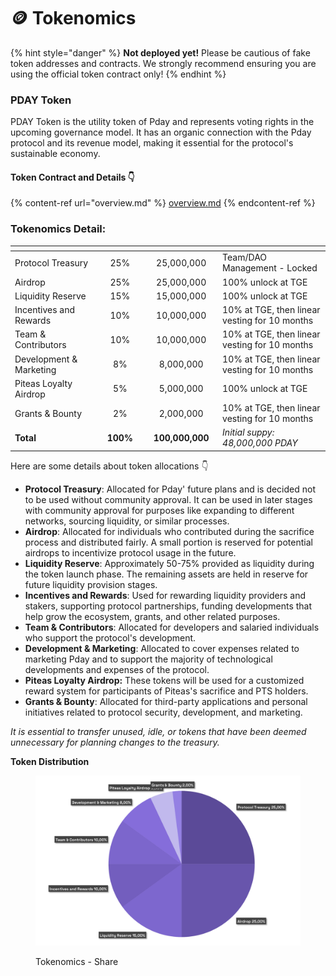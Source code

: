 # 🪙 Tokenomics

{% hint style="danger" %}
**Not deployed yet!** Please be cautious of fake token addresses and contracts. We strongly recommend ensuring you are using the official token contract only!
{% endhint %}

### **PDAY Token**

PDAY Token is the utility token of Pday and represents voting rights in the upcoming governance model. It has an organic connection with the Pday protocol and its revenue model, making it essential for the protocol's sustainable economy.

#### Token Contract and Details 👇

{% content-ref url="overview.md" %}
[overview.md](overview.md)
{% endcontent-ref %}

### **Tokenomics Detail:**

<table data-header-hidden data-full-width="true"><thead><tr><th width="259"></th><th width="151" align="center"></th><th width="162" align="center"></th><th width="435"></th></tr></thead><tbody><tr><td>Protocol Treasury</td><td align="center">25%</td><td align="center">25,000,000</td><td>Team/DAO Management - Locked</td></tr><tr><td>Airdrop</td><td align="center">25%</td><td align="center">25,000,000</td><td>100% unlock at TGE</td></tr><tr><td>Liquidity Reserve</td><td align="center">15%</td><td align="center">15,000,000</td><td>100% unlock at TGE</td></tr><tr><td>Incentives and Rewards</td><td align="center">10%</td><td align="center">10,000,000</td><td>10% at TGE, then linear vesting for 10 months</td></tr><tr><td>Team &#x26; Contributors</td><td align="center">10%</td><td align="center">10,000,000</td><td>10% at TGE, then linear vesting for 10 months</td></tr><tr><td>Development &#x26; Marketing</td><td align="center">8%</td><td align="center">8,000,000</td><td>10% at TGE, then linear vesting for 10 months</td></tr><tr><td>Piteas Loyalty Airdrop</td><td align="center">5%</td><td align="center">5,000,000</td><td>100% unlock at TGE</td></tr><tr><td>Grants &#x26; Bounty</td><td align="center">2%</td><td align="center">2,000,000</td><td>10% at TGE, then linear vesting for 10 months</td></tr><tr><td><strong>Total</strong></td><td align="center"><strong>100%</strong></td><td align="center"><strong>100,000,000</strong></td><td><em>Initial suppy: 48,000,000 PDAY</em></td></tr></tbody></table>

Here are some details about token allocations 👇

* **Protocol Treasury**: Allocated for Pday' future plans and is decided not to be used without community approval. It can be used in later stages with community approval for purposes like expanding to different networks, sourcing liquidity, or similar processes.
* **Airdrop**: Allocated for individuals who contributed during the sacrifice process and distributed fairly. A small portion is reserved for potential airdrops to incentivize protocol usage in the future.
* **Liquidity Reserve**: Approximately 50-75% provided as liquidity during the token launch phase. The remaining assets are held in reserve for future liquidity provision stages.
* **Incentives and Rewards**: Used for rewarding liquidity providers and stakers, supporting protocol partnerships, funding developments that help grow the ecosystem, grants, and other related purposes.
* **Team & Contributors**: Allocated for developers and salaried individuals who support the protocol's development.
* **Development & Marketing**: Allocated to cover expenses related to marketing Pday and to support the majority of technological developments and expenses of the protocol.
* **Piteas Loyalty Airdrop:** These tokens will be used for a customized reward system for participants of Piteas's sacrifice and PTS holders.
* **Grants & Bounty**: Allocated for third-party applications and personal initiatives related to protocol security, development, and marketing.

_It is essential to transfer unused, idle, or tokens that have been deemed unnecessary for planning changes to the treasury._



**Token Distribution**

<figure><img src="../.gitbook/assets/PDAY-Tokenomics-Sheet.png" alt=""><figcaption><p>Tokenomics - Share</p></figcaption></figure>
